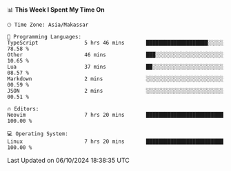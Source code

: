 <!--START_SECTION:waka-->
📊 **This Week I Spent My Time On** 

```text
🕑︎ Time Zone: Asia/Makassar

💬 Programming Languages: 
TypeScript               5 hrs 46 mins       ████████████████████░░░░░   78.58 % 
Other                    46 mins             ███░░░░░░░░░░░░░░░░░░░░░░   10.65 % 
Lua                      37 mins             ██░░░░░░░░░░░░░░░░░░░░░░░   08.57 % 
Markdown                 2 mins              ░░░░░░░░░░░░░░░░░░░░░░░░░   00.59 % 
JSON                     2 mins              ░░░░░░░░░░░░░░░░░░░░░░░░░   00.51 % 

🔥 Editors: 
Neovim                   7 hrs 20 mins       █████████████████████████   100.00 % 

💻 Operating System: 
Linux                    7 hrs 20 mins       █████████████████████████   100.00 % 
```


 Last Updated on 06/10/2024 18:38:35 UTC
<!--END_SECTION:waka-->
